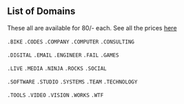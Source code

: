 ## List of Domains 
These all are available for 80/- each. See all the prices [here](readme.md)


`.BIKE`
`.CODES`
`.COMPANY`
`.COMPUTER`
`.CONSULTING`

`.DIGITAL`
`.EMAIL`
`.ENGINEER`
`.FAIL`
`.GAMES`

`.LIVE`
`.MEDIA`
`.NINJA`
`.ROCKS`
`.SOCIAL`

`.SOFTWARE`
`.STUDIO`
`.SYSTEMS`
`.TEAM`
`.TECHNOLOGY`

`.TOOLS`
`.VIDEO`
`.VISION`
`.WORKS`
`.WTF`
